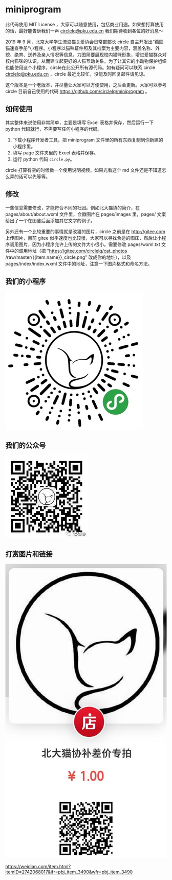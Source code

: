 # miniprogram

此代码使用 MIT License ，大家可以随意使用，包括商业用途。如果想打算使用的话，最好能告诉我们一声 circlelq@pku.edu.cn 我们期待收到各位的好消息～

2019 年 9 月，北京大学学生流浪猫关爱协会日常部部长 circle 自主开发出“燕园猫速查手册“小程序。小程序以猫咪证件照及其档案为主要内容，涵盖名称、外貌、绝育、送养及亲人情况等信息，力图简要展现校内猫咪形象，增进爱猫群众对校内猫咪的认识，从而建立起更好的人猫互动关系。为了让其它的小动物保护组织也能使用这个小程序，circle在此公开所有源代码。如有疑问可以联系 circle circlelq@pku.edu.cn ，circle 最近比较忙，没能及时回复邮件请见谅。

这个版本是一个老版本，并尽量让大家可以方便使用，之后会更新。大家可以参考 circle 目前自己使用的代码 https://github.com/circlelq/miniprogram 。

## 如何使用

其实整体来说使用非常简单，主要是填写 Excel 表格并保存，然后运行一下 python 代码就行，不需要写任何小程序的代码。

1. 下载小程序开发者工具，把 miniprogram 文件里的所有东西复制到你新建的小程序里。
2. 填写 page 文件夹里的 Excel 表格并保存。
3. 运行 python 代码 `circle.py`。

circle 打算有空的时候做一个使用说明视频，如果光看这个 md 文件还是不知道怎么弄的话可以先等等。

## 修改

一些信息需要修改，才能符合不同的社团。例如北大猫协的简介，在 pages/about/about.wxml 文件里，会徽图片在 pages/images 里，pages/ 文案 给出了一个在图鉴后面添加其它文字的例子。

另外还有一个比较重要的事情就是改猫的图片，circle 之前是在 http://gitee.com 上传图片，目前 gitee 似乎速度也比较慢，大家可以寻找合适的图床，然后让小程序调用图片，因为小程序允许上传的文件大小很小。需要修改 pages/wxml.txt 文件中的调用地址（把 "https://gitee.com/circlelq/cat_photos /raw/master/{{item.name}}_circle.png" 改成你的地址），以及 pages/index/index.wxml 文件中的地址，注意一下图片格式和命名方法。

## 我们的小程序

![image](小程序.JPG)

## 我们的公众号

![640](640.jpeg)

## 打赏图片和链接

![donate](donate.jpeg)

https://weidian.com/item.html?itemID=2742068017&ifr=pbj_item_3490&wfr=pbj_item_3490

